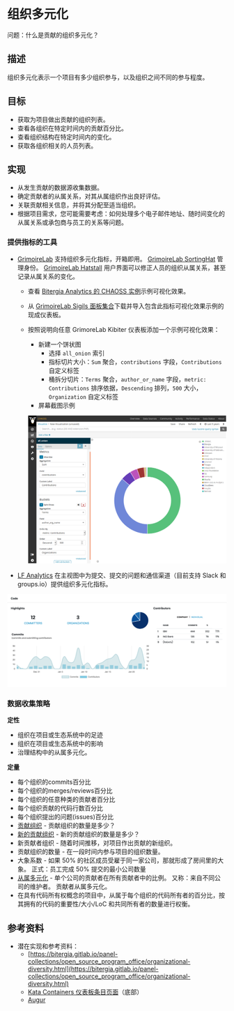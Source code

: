 # 组织多元化

问题：什么是贡献的组织多元化？

## 描述

组织多元化表示一个项目有多少组织参与，以及组织之间不同的参与程度。

## 目标

* 获取为项目做出贡献的组织列表。
* 查看各组织在特定时间内的贡献百分比。
* 查看组织结构在特定时间内的变化。
* 获取各组织相关的人员列表。

## 实现

* 从发生贡献的数据源收集数据。
* 确定贡献者的从属关系，对其从属组织作出良好评估。
* 关联贡献相关信息，并将其分配至适当组织。
* 根据项目需求，您可能需要考虑：如何处理多个电子邮件地址、随时间变化的从属关系或承包商与员工的关系等问题。

### 提供指标的工具

* [GrimoireLab](https://chaoss.github.io/grimoirelab) 支持组织多元化指标，开箱即用。 [GrimoireLab SortingHat](https://github.com/chaoss/grimoirelab-sortinghat) 管理身份。 [GrimoireLab Hatstall](https://github.com/chaoss/grimoirelab-hatstall) 用户界面可以修正人员的组织从属关系，甚至记录从属关系的变化。
  * 查看 [Bitergia Analytics 的 CHAOSS 实例](https://chaoss.biterg.io/app/kibana#/dashboard/Community-Structure-by-Organization)示例可视化效果。
  * 从 [GrimoireLab Sigils 面板集合](https://chaoss.github.io/grimoirelab-sigils/panels/community-structure-by-organization/)下载并导入包含此指标可视化效果示例的现成仪表板。
  * 按照说明向任意 GrimoreLab Kibiter 仪表板添加一个示例可视化效果：
    * 新建一个饼状图
      * 选择 `all_onion` 索引
      * 指标切片大小：`Sum` 聚合，`contributions` 字段，`Contributions` 自定义标签
      * 桶拆分切片：`Terms` 聚合，`author_or_name` 字段，`metric: Contributions` 排序依据，`Descending` 排列，`500` 大小，`Organization` 自定义标签
    * 屏幕截图示例

    ![组织多元化饼状图](images/organizational-diversity_piechart.png)

* [LF Analytics](https://lfanalytics.io) 在主视图中为提交、提交的问题和通信渠道（目前支持 Slack 和 groups.io）提供组织多元化指标。

![组织多元化视图](images/organizational-diversity_lfanalytics-orgdiversity.png)



### 数据收集策略

**定性**

* 组织在项目或生态系统中的足迹
* 组织在项目或生态系统中的影响
* 治理结构中的从属多元化。

**定量**

* 每个组织的commits百分比
* 每个组织的merges/reviews百分比
* 每个组织的任意种类的贡献者百分比
* 每个组织贡献的代码行数百分比
* 每个组织提出的问题(issues)百分比
* [贡献组织](https://github.com/chaoss/metrics/blob/master/activity-metrics/contributing-organizations.md) - 贡献组织的数量是多少？
* [新的贡献组织](https://github.com/chaoss/metrics/blob/master/activity-metrics/new-contributing-organizations.md) - 新的贡献组织的数量是多少？
* 新贡献者组织 - 随着时间推移，对项目作出贡献的新组织。
* 贡献组织的数量 - 在一段时间内参与项目的组织数量。
* 大象系数 - 如果 50% 的社区成员受雇于同一家公司，那就形成了房间里的大象。 正式：员工完成 50% 提交的最小公司数量
* [从属多元化](https://github.com/chaoss/metrics/blob/master/activity-metrics/contributor-diversity.md) - 单个公司的贡献者在所有贡献者中的比例。 又称：来自不同公司的维护者。 贡献者从属多元化。
* 在具有代码所有权概念的项目中，从属于每个组织的代码所有者的百分比，按其拥有的代码的重要性/大小/LoC 和共同所有者的数量进行权衡。

## 参考资料
* 潜在实现和参考资料：
  * [https://bitergia.gitlab.io/panel-collections/open_source_program_office/organizational-diversity.html](https://bitergia.gitlab.io/panel-collections/open_source_program_office/organizational-diversity.html)
  * [Kata Containers 仪表板条目页面](https://katacontainers.biterg.io)（底部）
  * [Augur](https://github.com/chaoss/augur)
